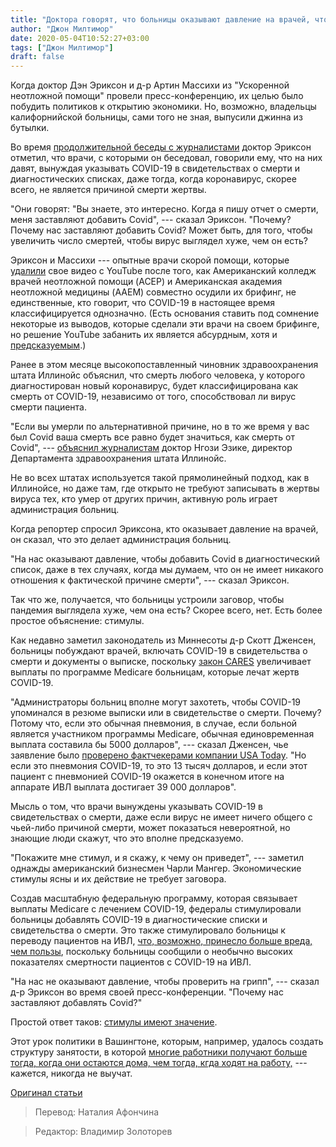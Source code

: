 ```yaml
---
title: "Доктора говорят, что больницы оказывают давление на врачей, чтобы они указывали COVID-19 в свидетельствах о смерти. И вот почему."
author: "Джон Милтимор"
date: 2020-05-04T10:52:27+03:00
tags: ["Джон Милтимор"]
draft: false
---
```



Когда доктор Дэн Эриксон и д-р Артин Массихи из "Ускоренной неотложной помощи" провели  пресс-конференцию, их целью было побудить политиков к открытию экономики. Но, возможно, владельцы калифорнийской больницы, сами того не зная, выпусили джинна из бутылки.

Во время [продолжительной беседы с журналистами](https://www.youtube.com/watch?v=vJprwe_rWeM#action=share) доктор Эриксон отметил, что врачи, с которыми он беседовал, говорили ему, что на них давят, вынуждая указывать COVID-19 в свидетельствах о смерти и диагностических списках, даже тогда, когда коронавирус, скорее всего, не является причиной смерти жертвы.

"Они говорят: "Вы знаете, это интересно. Когда я пишу отчет о смерти, меня заставляют добавить Covid", --- сказал Эриксон. "Почему? Почему нас заставляют добавить Covid? Может быть, для того, чтобы увеличить число смертей, чтобы вирус выглядел хуже, чем он есть?

Эриксон и Массихи --- опытные врачи скорой помощи, которые [удалили](https://www.theamericanconservative.com/dreher/why-did-youtube-remove-the-doctors-briefing/) свое видео с YouTube после того, как Американский колледж врачей неотложной помощи (ACEP) и Американская академия неотложной медицины (AAEM) совместно осудили их брифинг, не единственные, кто говорит, что COVID-19 в настоящее время классифицируется однозначно. (Есть основания ставить под сомнение некоторые из выводов, которые сделали эти врачи на своем брифинге, но решение YouTube забанить их является абсурдным, хотя и [предсказуемым](https://fee.org/articles/youtube-to-ban-content-that-contradicts-who-on-covid-19-despite-the-un-agency-s-catastrophic-track-record-of-misinformation/).)

Ранее в этом месяце высокопоставленный чиновник здравоохранения штата Иллинойс объяснил, что смерть любого человека, у которого диагностирован новый коронавирус, будет классифицирована как смерть от COVID-19, независимо от того, способствовал ли вирус смерти пациента.

"Если вы умерли по альтернативной причине, но в то же время у вас был Covid ваша смерть все равно будет значиться, как смерть от Covid", --- [объяснил журналистам](https://www.youtube.com/watch?v=H5FdnrRR2iY) доктор Нгози Эзике, директор Департамента здравоохранения штата Иллинойс.

Не во всех штатах используется такой прямолинейный подход, как в Иллинойсе, но даже там, где открыто не требуют записывать в жертвы вируса тех, кто умер от других причин, активную роль играет администрация больниц.

Когда репортер спросил Эриксона, кто оказывает давление на врачей, он сказал, что это делает администрация больниц.

"На нас оказывают давление, чтобы добавить Covid в диагностический список, даже в тех случаях, когда мы думаем, что он не имеет никакого отношения к фактической причине смерти", --- сказал Эриксон.

Так что же, получается, что больницы устроили заговор, чтобы пандемия выглядела хуже, чем она есть? Скорее всего, нет. Есть более простое объяснение: стимулы.

Как недавно заметил законодатель из Миннесоты д-р Скотт Дженсен, больницы побуждают врачей, включать COVID-19 в свидетельства о смерти и документы о выписке, поскольку [закон CARES](https://home.treasury.gov/policy-issues/cares) увеличивает выплаты по программе Medicare больницам, которые лечат жертв COVID-19.

"Администраторы больниц вполне могут захотеть, чтобы COVID-19 упоминался в резюме выписки или в свидетельстве о смерти. Почему? Потому что, если это обычная пневмония, в случае, если больной является участником программы Medicare, обычная единовременная выплата составила бы 5000 долларов", --- сказал Дженсен, чье заявление было [проверено фактчекерами компании USA Today](https://www.usatoday.com/story/news/factcheck/2020/04/24/fact-check-medicare-hospitals-paid-more-covid-19-patients-coronavirus/3000638001/). "Но если это пневмония COVID-19, то это 13 тысяч долларов, и если этот пациент с пневмонией COVID-19 окажется в конечном итоге на аппарате ИВЛ выплата достигает 39 000 долларов".

Мысль о том, что врачи вынуждены указывать COVID-19 в свидетельствах о смерти, даже если вирус не имеет ничего общего с чьей-либо причиной смерти, может показаться невероятной, но знающие люди скажут, что это вполне предсказуемо.

"Покажите мне стимул, и я скажу, к чему он приведет", --- заметил однажды американский бизнесмен Чарли Мангер. Экономические стимулы ясны и их действие не требует заговора.

Создав масштабную федеральную программу, которая связывает выплаты Medicare с лечением COVID-19, федералы стимулировали больницы добавлять COVID-19 в диагностические списки и свидетельства о смерти. Это также стимулировало больницы к переводу пациентов на ИВЛ, [что, возможно, принесло больше вреда, чем пользы](https://time.com/5818547/ventilators-coronavirus/), поскольку больницы сообщили о необычно высоких показателях смертности пациентов с  COVID-19 на ИВЛ.

"На нас не оказывают давление, чтобы проверить на грипп", --- сказал д-р Эриксон во время своей пресс-конференции. "Почему нас заставляют добавлять Covid?"

Простой ответ таков: [стимулы имеют значение](https://fee.org/articles/are-seat-belts-making-you-less-safe/).

Этот урок политики в Вашингтоне, которым, например, удалось создать структуру занятости, в которой [многие работники получают больше тогда, когда они остаются дома, чем тогда, кгда ходят на работу,](https://www.forbes.com/sites/sarahhansen/2020/04/22/another-small-business-headache-some-employees-are-asking-to-be-laid-off-thanks-to-higher-unemployment-benefits/#101628a06c69) --- кажется, никогда не выучат.

[Оригинал статьи](https://fee.org/articles/physicians-say-hospitals-are-pressuring-er-docs-to-list-covid-19-on-death-certificates-here-s-why/)

> Перевод: Наталия Афончина

> Редактор: Владимир Золоторев
